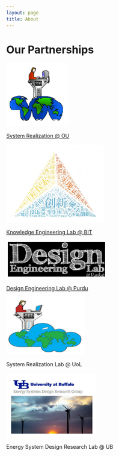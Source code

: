 ```yaml
---
layout: page
title: About
---
```


# Our Partnerships

<img src="about.assets/image-20200315111707456.png" alt="image-20200315111707456" style="zoom:50%;aligh:left" />

[System Realization @ OU](http://srl.ou.edu/ )

<img src="about.assets/image-20200315114913272.png" alt="image-20200315114913272" style="zoom:33%;" />

[Knowledge Engineering Lab @ BIT](http://www.bit.edu.cn)



<img src="about.assets/image-20200315111818197.png" alt="image-20200315111818197" style="zoom:67%;" />

[Design Engineering Lab @ Purdu](https://engineering.purdue.edu/DELP/) 

<img src="about.assets/image-20200315111948836.png" alt="image-20200315111948836" style="zoom:67%;" />

System Realization Lab @ UoL

<img src="about.assets/image-20200315112025828.png" alt="image-20200315112025828" style="zoom:67%;" />

Energy System Design Research Lab @ UB

